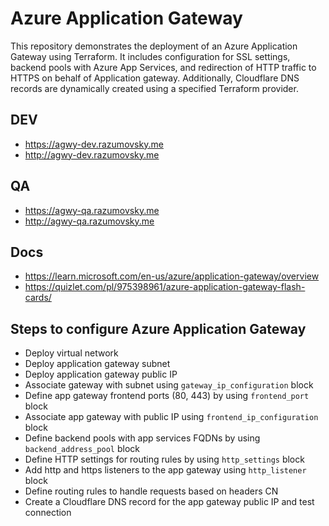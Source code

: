 # Azure Application Gateway

This repository demonstrates the deployment of an Azure Application Gateway using Terraform.
It includes configuration for SSL settings, backend pools with Azure App Services,
and redirection of HTTP traffic to HTTPS on behalf of Application gateway.
Additionally, Cloudflare DNS records are dynamically created using a specified Terraform provider.

## DEV

- https://agwy-dev.razumovsky.me
- http://agwy-dev.razumovsky.me

## QA

- https://agwy-qa.razumovsky.me
- http://agwy-qa.razumovsky.me

## Docs

- https://learn.microsoft.com/en-us/azure/application-gateway/overview
- https://quizlet.com/pl/975398961/azure-application-gateway-flash-cards/

## Steps to configure Azure Application Gateway

- Deploy virtual network
- Deploy application gateway subnet
- Deploy application gateway public IP
- Associate gateway with subnet using `gateway_ip_configuration` block
- Define app gateway frontend ports (80, 443) by using `frontend_port` block
- Associate app gateway with public IP using `frontend_ip_configuration` block
- Define backend pools with app services FQDNs by using `backend_address_pool` block
- Define HTTP settings for routing rules by using `http_settings` block
- Add http and https listeners to the app gateway using `http_listener` block
- Define routing rules to handle requests based on headers CN
- Create a Cloudflare DNS record for the app gateway public IP and test connection
